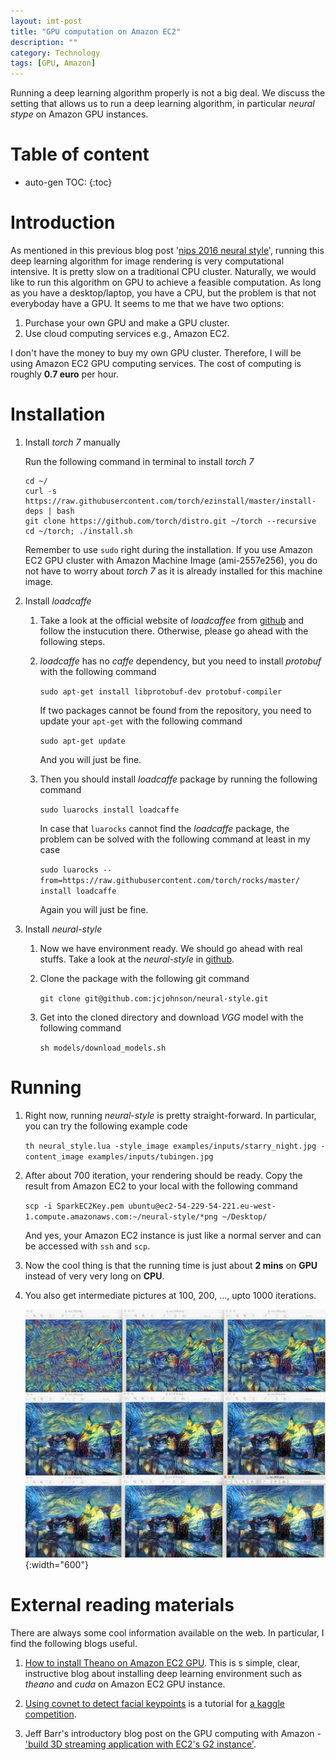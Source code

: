 ```yaml
---
layout: imt-post
title: "GPU computation on Amazon EC2"
description: ""
category: Technology
tags: [GPU, Amazon]
---
```


Running a deep learning algorithm properly is not a big deal. 
We discuss the setting that allows us to run a deep learning algorithm, in particular _neural stype_ on Amazon GPU instances. 

# Table of content
* auto-gen TOC:
{:toc}

# Introduction

As mentioned in this previous blog post '[nips 2016 neural style](/research/2016/01/05/cool-thing-in-nips-2016-neural-style)', running this deep learning algorithm for image rendering is very computational intensive. It is pretty slow on a traditional CPU cluster. Naturally, we would like to run this algorithm on GPU to achieve a feasible computation. As long as you have a desktop/laptop, you have a CPU, but the problem is that not everyboday have a GPU. It seems to me that we have two options:

1. Purchase your own GPU and make a GPU cluster.
1. Use cloud computing services e.g., Amazon EC2.

I don't have the money to buy my own GPU cluster. Therefore, I will be using Amazon EC2 GPU computing services. The cost of computing is roughly **0.7 euro** per hour. 



# Installation


1. Install _torch 7_ manually

   Run the following command in terminal to install _torch 7_
   
   ```
   cd ~/
   curl -s https://raw.githubusercontent.com/torch/ezinstall/master/install-deps | bash
   git clone https://github.com/torch/distro.git ~/torch --recursive
   cd ~/torch; ./install.sh
   ```
   
   Remember to use `sudo` right during the installation. If you use Amazon EC2 GPU cluster with Amazon Machine Image (ami-2557e256), you do not have to worry about _torch 7_ as it is already installed for this machine image.
   
1. Install _loadcaffe_

   1. Take a look at the official website of _loadcaffee_ from [github](https://github.com/szagoruyko/loadcaffe) and follow the instucution there. Otherwise, please go ahead with the following steps.
   
   1. _loadcaffe_ has no _caffe_ dependency, but you need to install _protobuf_ with the following command

      `sudo apt-get install libprotobuf-dev protobuf-compiler`
	  
	   If two packages cannot be found from the repository, you need to update your `apt-get` with the following command
	   
	   `sudo apt-get update`
	   
	   And you will just be fine.
	  
   1. Then you should install _loadcaffe_ package by running the following command 

      `sudo luarocks install loadcaffe`
	  
	  In case that `luarocks` cannot find the _loadcaffe_ package, the problem can be solved with the following command at least in my case

      `sudo luarocks --from=https://raw.githubusercontent.com/torch/rocks/master/ install loadcaffe`
	  
	  Again you will just be fine.
   
   
1. Install _neural-style_

   1. Now we have environment ready. We should go ahead with real stuffs. Take a look at the _neural-style_ in [github](https://github.com/jcjohnson/neural-style).
   
   1. Clone the package with the following git command 

      `git clone git@github.com:jcjohnson/neural-style.git` 

   1. Get into the cloned directory and download _VGG_ model with the following command

      `sh models/download_models.sh`
 
   
   
# Running


1. Right now, running _neural-style_ is pretty straight-forward. In particular, you can try the following example code

   `th neural_style.lua -style_image examples/inputs/starry_night.jpg -content_image examples/inputs/tubingen.jpg`
   
1. After about 700 iteration, your rendering should be ready. Copy the result from Amazon EC2 to your local with the following command

   `scp -i SparkEC2Key.pem ubuntu@ec2-54-229-54-221.eu-west-1.compute.amazonaws.com:~/neural-style/*png ~/Desktop/`
   
   And yes, your Amazon EC2 instance is just like a normal server and can be accessed with `ssh` and `scp`.
   
1. Now the cool thing is that the running time is just about **2 mins** on **GPU** instead of very very long on **CPU**.

1. You also get intermediate pictures at 100, 200, ..., upto 1000 iterations.

   ![photo1](/images/ss_20160130_0.jpg){:width="600"}



   
   
   
# External reading materials

There are always some cool information available on the web. In particular, I find the following blogs useful.

1. [How to install Theano on Amazon EC2 GPU](http://markus.com/install-theano-on-aws/). This is s simple, clear, instructive blog about installing deep learning environment such as _theano_ and _cuda_ on Amazon EC2 GPU instance.

1. [Using covnet to detect facial keypoints](http://danielnouri.org/notes/2014/12/17/using-convolutional-neural-nets-to-detect-facial-keypoints-tutorial/) is a tutorial for [a kaggle competition](https://www.kaggle.com/c/facial-keypoints-detection/details/deep-learning-tutorial).

1. Jeff Barr's introductory blog post on the GPU computing with Amazon - ['build 3D streaming application with EC2's G2 instance'](https://aws.amazon.com/blogs/aws/build-3d-streaming-applications-with-ec2s-new-g2-instance-type/).




